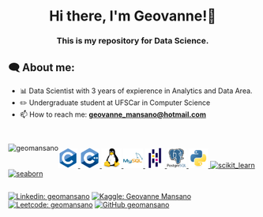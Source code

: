 

<h1 align="center"> Hi there, I'm Geovanne!👋</h1>
<h3 align="center">This is my repository for Data Science.</h3>
 
<h2 align="left">🗨 About me:</h2>
<ul>
  <li> 📊 Data Scientist with 3 years of expierence in Analytics and Data Area.</li>
  <li> ✏️ Undergraduate student at UFSCar in Computer Science</li>
  <li> 📫 How to reach me: <strong><a href="mailto:geovanne_mansano@hotmail.com">geovanne_mansano@hotmail.com</a></strong></li>
</ul>

<br>

<div>
 <p><img align="left" src="https://github-readme-stats.vercel.app/api/top-langs?username=geomansano&show_icons=true&locale=en&layout=compact" alt="geomansano" /></p>

</div>

<h3 align="left"></h3>
<p align="left"> <a href="https://www.cprogramming.com/" target="_blank" rel="noreferrer"> <img src="https://raw.githubusercontent.com/devicons/devicon/master/icons/c/c-original.svg" alt="c" width="40" height="40"/> </a> <a href="https://www.w3schools.com/cpp/" target="_blank" rel="noreferrer"> <img src="https://raw.githubusercontent.com/devicons/devicon/master/icons/cplusplus/cplusplus-original.svg" alt="cplusplus" width="40" height="40"/> </a> <a href="https://www.linux.org/" target="_blank" rel="noreferrer"> <img src="https://raw.githubusercontent.com/devicons/devicon/master/icons/linux/linux-original.svg" alt="linux" width="40" height="40"/> </a> <a href="https://www.mysql.com/" target="_blank" rel="noreferrer"> <img src="https://raw.githubusercontent.com/devicons/devicon/master/icons/mysql/mysql-original-wordmark.svg" alt="mysql" width="40" height="40"/> </a> <a href="https://pandas.pydata.org/" target="_blank" rel="noreferrer"> <img src="https://raw.githubusercontent.com/devicons/devicon/2ae2a900d2f041da66e950e4d48052658d850630/icons/pandas/pandas-original.svg" alt="pandas" width="40" height="40"/> </a> <a href="https://www.postgresql.org" target="_blank" rel="noreferrer"> <img src="https://raw.githubusercontent.com/devicons/devicon/master/icons/postgresql/postgresql-original-wordmark.svg" alt="postgresql" width="40" height="40"/> </a> <a href="https://www.python.org" target="_blank" rel="noreferrer"> <img src="https://raw.githubusercontent.com/devicons/devicon/master/icons/python/python-original.svg" alt="python" width="40" height="40"/> </a> <a href="https://scikit-learn.org/" target="_blank" rel="noreferrer"> <img src="https://upload.wikimedia.org/wikipedia/commons/0/05/Scikit_learn_logo_small.svg" alt="scikit_learn" width="40" height="40"/> </a> <a href="https://seaborn.pydata.org/" target="_blank" rel="noreferrer"> <img src="https://seaborn.pydata.org/_images/logo-mark-lightbg.svg" alt="seaborn" width="40" height="40"/> </a> </p>

##

 [![Linkedin: geomansano](https://img.shields.io/badge/-geomansano-blue?style=flat-square&logo=Linkedin&logoColor=white&link=https://www.linkedin.com/in/geomansano)](https://www.linkedin.com/in/geomansano)
[![Kaggle: Geovanne Mansano](https://img.shields.io/badge/Kaggle-20BEFF?style=for-the-badge&logo=Kaggle&logoColor=white&style=social)](https://www.kaggle.com/e9r45xryus)
[![Leetcode: geomansano](	https://img.shields.io/badge/-LeetCode-FFA116?style=flat-square&logo=LeetCode&logoColor=black)](https://leetcode.com/geomansano/)
[![GitHub geomansano](https://img.shields.io/github/followers/geomansano?label=follow&style=social)](https://github.com/geomansano)


